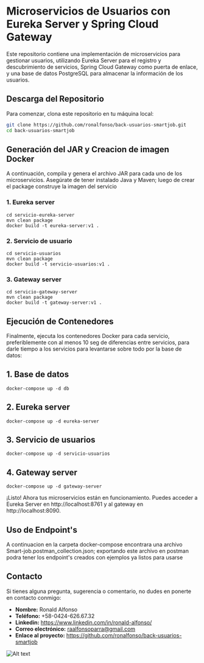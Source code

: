 # Microservicios de Usuarios con Eureka Server y Spring Cloud Gateway

Este repositorio contiene una implementación de microservicios para gestionar usuarios, utilizando Eureka Server para el registro y descubrimiento de servicios, Spring Cloud Gateway como puerta de enlace, y una base de datos PostgreSQL para almacenar la información de los usuarios.

## Descarga del Repositorio

Para comenzar, clona este repositorio en tu máquina local:

```bash
git clone https://github.com/ronalfonso/back-usuarios-smartjob.git
cd back-usuarios-smartjob
```

## Generación del JAR y Creacion de imagen Docker

A continuación, compila y genera el archivo JAR para cada uno de los microservicios. Asegúrate de tener instalado Java y Maven; luego de crear el package construye la imagen del servicio

### 1. Eureka server
```angular2html
cd servicio-eureka-server
mvn clean package
docker build -t eureka-server:v1 .
```

### 2. Servicio de usuario
```angular2html
cd servicio-usuarios
mvn clean package
docker build -t servicio-usuarios:v1 .
```

### 3. Gateway server
```angular2html
cd servicio-gateway-server
mvn clean package
docker build -t gateway-server:v1 .
```

## Ejecución de Contenedores
Finalmente, ejecuta los contenedores Docker para cada servicio, preferiblemente con al menos 10 seg de diferencias entre servicios, para darle tiempo a los servicios para levantarse sobre todo por la base de datos:

## 1. Base de datos
```angular2html
docker-compose up -d db
```

## 2. Eureka server
```angular2html
docker-compose up -d eureka-server
```

## 3. Servicio de usuarios
```angular2html
docker-compose up -d servicio-usuarios
```

## 4. Gateway server
```angular2html
docker-compose up -d gateway-server
```

¡Listo! Ahora tus microservicios están en funcionamiento. Puedes acceder a Eureka Server en http://localhost:8761 y al gateway en http://localhost:8090.

## Uso de Endpoint's
A continuacion en la carpeta docker-compose encontrara una archivo Smart-job.postman_collection.json; exportando este archivo en postman podra tener los endpoint's creados con ejemplos ya listos para usarse

## Contacto
Si tienes alguna pregunta, sugerencia o comentario, no dudes en ponerte en contacto conmigo:

- **Nombre:** Ronald Alfonso
- **Teléfono:** +58-0424-626.67.32
- **Linkedin:** https://www.linkedin.com/in/ronald-alfonso/
- **Correo electrónico:** raalfonsoparra@gmail.com
- **Enlace al proyecto:** https://github.com/ronalfonso/back-usuarios-smartjob

![Alt text](https://avatars.githubusercontent.com/u/41694372?v=4)
